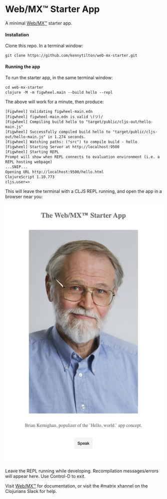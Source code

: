 # Web/MX&trade; Starter App
A minimal [Web/MX&trade;](https://github.com/kennytilton/web-mx) starter app.

#### Installation
Clone this repo. In a terminal window:
```
git clone https://github.com/kennytilton/web-mx-starter.git
```
#### Running the app
To run the starter app, in the same terminal window:
```
cd web-mx-starter
clojure -M -m figwheel.main --build hello --repl
```
The above will work for a minute, then produce:
```
[Figwheel] Validating figwheel-main.edn
[Figwheel] figwheel-main.edn is valid \(ツ)/
[Figwheel] Compiling build hello to "target/public/cljs-out/hello-main.js"
[Figwheel] Successfully compiled build hello to "target/public/cljs-out/hello-main.js" in 1.274 seconds.
[Figwheel] Watching paths: ("src") to compile build - hello
[Figwheel] Starting Server at http://localhost:9500
[Figwheel] Starting REPL
Prompt will show when REPL connects to evaluation environment (i.e. a REPL hosting webpage)
...SNIP...
Opening URL http://localhost:9500/hello.html
ClojureScript 1.10.773
cljs.user=>
```
This will leave the terminal with a CLJS REPL running, and open the app in a browser near you:

![hello app screenshot](doc/hello-world-app.png)

Leave the REPL running while developing. Recompilation messages/errors will appear here. Use Control-D to exit.

Visit  [Web/MX&trade;](https://github.com/kennytilton/web-mx) for documentation, or visit the #matrix xhannel on the Clojurians Slack for help.
